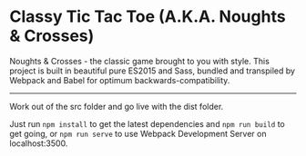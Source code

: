 # Classy Tic Tac Toe (A.K.A. Noughts & Crosses)
Noughts & Crosses  - the classic game brought to you with style. This project is built in beautiful pure ES2015 and Sass, bundled and transpiled by Webpack and Babel for optimum backwards-compatibility.

---

Work out of the src folder and go live with the dist folder.

Just run ```npm install``` to get the latest dependencies and ```npm run build``` to get going, or ```npm run serve``` to use Webpack Development Server on localhost:3500.